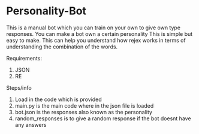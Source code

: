 # Personality-Bot
This is a manual bot which you can train on your own to give own type responses. You can make a bot own a certain personality
This is simple but easy to make. This can help you understand how rejex works in terms of understanding the combination of the words.

Requirements:

1) JSON
2) RE

Steps/info

1) Load in the code which is provided 
2) main.py is the main code where in the json file is loaded
3) bot.json is the responses also known as the personality
4) random_responses is to give a random response if the bot doesnt have any answers
